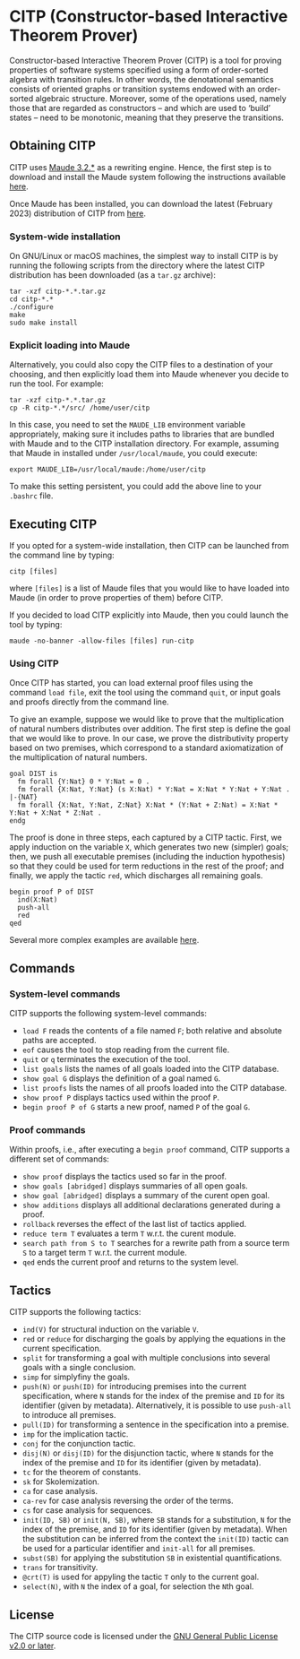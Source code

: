 # CITP (Constructor-based Interactive Theorem Prover)

Constructor-based Interactive Theorem Prover (CITP) is a tool for proving properties of software systems specified using a form of order-sorted algebra with transition rules. In other words, the denotational semantics consists of oriented graphs or transition systems endowed with an order-sorted algebraic structure. 
Moreover, some of the operations used, namely those that are regarded as constructors – and which are used to ‘build’ states – need to be monotonic, meaning that they preserve the transitions.

## Obtaining CITP

CITP uses [Maude 3.2.*](http://maude.cs.illinois.edu/w/index.php?title=The_Maude_System)
as a rewriting engine. Hence, the first step is to download and
install the Maude system following the instructions available
[here](http://maude.cs.illinois.edu/w/index.php?title=Maude_download_and_installation).

Once Maude has been installed, you can download the latest (February 2023) distribution
of CITP from [here](https://github.com/ittutu/CITP/raw/master/Tool/dist/citp-23.02.tar.gz).

### System-wide installation

On GNU/Linux or macOS machines, the simplest way to install CITP is by
running the following scripts from the directory where the latest CITP
distribution has been downloaded (as a `tar.gz` archive):

```shell
tar -xzf citp-*.*.tar.gz
cd citp-*.*
./configure
make
sudo make install
```

### Explicit loading into Maude

Alternatively, you could also copy the CITP files to a destination of
your choosing, and then explicitly load them into Maude whenever you
decide to run the tool. For example:

```shell
tar -xzf citp-*.*.tar.gz
cp -R citp-*.*/src/ /home/user/citp
```

In this case, you need to set the `MAUDE_LIB` environment variable
appropriately, making sure it includes paths to libraries that are
bundled with Maude and to the CITP installation directory.  For
example, assuming that Maude in installed under `/usr/local/maude`,
you could execute:

```shell
export MAUDE_LIB=/usr/local/maude:/home/user/citp
```

To make this setting persistent, you could add the above line to your
`.bashrc` file.

## Executing CITP

If you opted for a system-wide installation, then CITP can be launched
from the command line by typing:

```shell
citp [files]
```

where `[files]` is a list of Maude files that you would like to have
loaded into Maude (in order to prove properties of them) before CITP.

If you decided to load CITP explicitly into Maude, then you could
launch the tool by typing:

```shell
maude -no-banner -allow-files [files] run-citp
```

### Using CITP

Once CITP has started, you can load external proof files using the
command `load file`, exit the tool using the command `quit`, or input
goals and proofs directly from the command line.

To give an example, suppose we would like to prove that the
multiplication of natural numbers distributes over addition.
The first step is define the goal that we would like to prove.
In our case, we prove the distributivity property based on two
premises, which correspond to a standard axiomatization of the
multiplication of natural numbers.

```
goal DIST is
  fm forall {Y:Nat} 0 * Y:Nat = 0 .
  fm forall {X:Nat, Y:Nat} (s X:Nat) * Y:Nat = X:Nat * Y:Nat + Y:Nat .
|-{NAT}
  fm forall {X:Nat, Y:Nat, Z:Nat} X:Nat * (Y:Nat + Z:Nat) = X:Nat * Y:Nat + X:Nat * Z:Nat .
endg
```

The proof is done in three steps, each captured by a CITP tactic.
First, we apply induction on the variable `X`, which generates two new
(simpler) goals; then, we push all executable premises (including the
induction hypothesis) so that they could be used for term reductions
in the rest of the proof; and finally, we apply the tactic `red`,
which discharges all remaining goals.

```
begin proof P of DIST
  ind(X:Nat)
  push-all
  red
qed
```

Several more complex examples are available [here](https://github.com/ittutu/CITP/tree/master/Examples).

## Commands

### System-level commands

CITP supports the following system-level commands:
- `load F` reads the contents of a file named `F`; both relative and absolute paths are accepted.
- `eof` causes the tool to stop reading from the current file.
- `quit` or `q` terminates the execution of the tool.
- `list goals` lists the names of all goals loaded into the CITP database.
- `show goal G` displays the definition of a goal named `G`.
- `list proofs` lists the names of all proofs loaded into the CITP database.
- `show proof P` displays tactics used within the proof `P`.
- `begin proof P of G` starts a new proof, named `P` of the goal `G`.

### Proof commands

Within proofs, i.e., after executing a `begin proof` command, CITP supports a different set of commands:
- `show proof` displays the tactics used so far in the proof.
- `show goals [abridged]` displays summaries of all open goals.
- `show goal [abridged]` displays a summary of the curent open goal.
- `show additions` displays all additional declarations generated during a proof.
- `rollback` reverses the effect of the last list of tactics applied.
- `reduce term T` evaluates a term `T` w.r.t. the curent module.
- `search path from S to T` searches for a rewrite path from a source term `S` to a target term `T` w.r.t. the current module.
- `qed` ends the current proof and returns to the system level.

## Tactics

CITP supports the following tactics:
- `ind(V)` for structural induction on the variable `V`.
- `red` or `reduce` for discharging the goals by applying the equations in the current specification.
- `split` for transforming a goal with multiple conclusions into several goals with a single conclusion.
- `simp` for simplyfiny the goals.
- `push(N)` or `push(ID)` for introducing premises into the current specification, where `N` stands for the index of the premise and `ID` for its identifier (given by metadata). Alternatively, it is possible to use `push-all` to introduce all premises.
- `pull(ID)` for transforming a sentence in the specification into a premise.
- `imp` for the implication tactic.
- `conj` for the conjunction tactic.
- `disj(N)` or `disj(ID)` for the disjunction tactic, where `N` stands for the index of the premise and `ID` for its identifier (given by metadata).
- `tc` for the theorem of constants.
- `sk` for Skolemization.
- `ca` for case analysis.
- `ca-rev` for case analysis reversing the order of the terms.
- `cs`  for case analysis for sequences.
- `init(ID, SB)` or `init(N, SB)`, where `SB` stands for a substitution, `N` for the index of the premise, and `ID` for its identifier (given by metadata). When the substitution can be inferred from the context the `init(ID)` tactic can be used for a particular identifier and `init-all` for all premises.
- `subst(SB)` for applying the substitution `SB` in existential quantifications.
- `trans` for transitivity.
- `@crt(T)` is used for appyling the tactic `T` only to the current goal.
- `select(N)`, with `N` the index of a goal, for selection the `N`th goal.

## License

The CITP source code is licensed under the [GNU General Public License v2.0 or later](https://www.gnu.org/licenses/old-licenses/lgpl-2.0.html).
